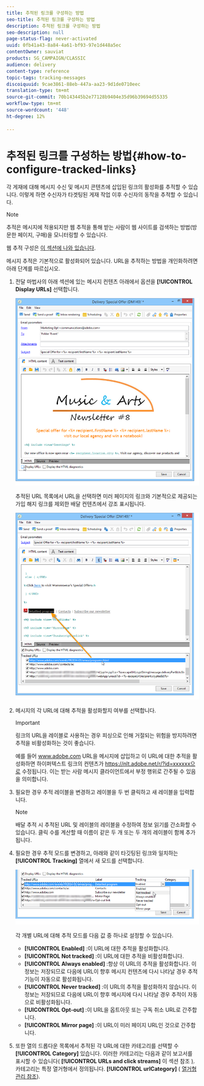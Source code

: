 ```yaml
---
title: 추적된 링크를 구성하는 방법
seo-title: 추적된 링크를 구성하는 방법
description: 추적된 링크를 구성하는 방법
seo-description: null
page-status-flag: never-activated
uuid: 0fb41a43-8a84-4a61-bf93-97e1d448a5ec
contentOwner: sauviat
products: SG_CAMPAIGN/CLASSIC
audience: delivery
content-type: reference
topic-tags: tracking-messages
discoiquuid: 9cae3861-88eb-447a-aa23-9d1de0710eec
translation-type: tm+mt
source-git-commit: 70b143445b2e77128b9404e35d96b39694d55335
workflow-type: tm+mt
source-wordcount: '448'
ht-degree: 12%

---
```



# 추적된 링크를 구성하는 방법{#how-to-configure-tracked-links}

각 게재에 대해 메시지 수신 및 메시지 콘텐츠에 삽입된 링크의 활성화를 추적할 수 있습니다. 이렇게 하면 수신자가 타겟팅된 게재 작업 이후 수신자의 동작을 추적할 수 있습니다.

>[!NOTE]
>
>추적은 메시지에 적용되지만 웹 추적을 통해 받는 사람이 웹 사이트를 검색하는 방법(방문한 페이지, 구매)을 모니터링할 수 있습니다.
>
>웹 추적 구성은 [이 섹션에 나와 있습니다](../../configuration/using/about-web-tracking.md).

메시지 추적은 기본적으로 활성화되어 있습니다. URL을 추적하는 방법을 개인화하려면 아래 단계를 따르십시오.

1. 전달 마법사의 아래 섹션에 있는 메시지 컨텐츠 아래에서 옵션을 **[!UICONTROL Display URLs]** 선택합니다.

   ![](assets/s_ncs_user_email_del_display_urls.png)

   추적된 URL 목록에서 URL을 선택하면 미러 페이지의 링크와 기본적으로 제공되는 가입 해지 링크를 제외한 배달 컨텐츠에서 강조 표시됩니다.

   ![](assets/s_ncs_user_email_del_show_urls.png)

1. 메시지의 각 URL에 대해 추적을 활성화할지 여부를 선택합니다.

   >[!IMPORTANT]
   >
   >링크의 URL을 레이블로 사용하는 경우 피싱으로 인해 거절되는 위험을 방지하려면 추적을 비활성화하는 것이 좋습니다.
   >
   >예를 들어 www.adobe.com URL을 메시지에 삽입하고 이 URL에 대한 추적을 활성화하면 하이퍼텍스트 링크의 컨텐츠가 https://nlt.adobe.net/r/?id=xxxxxx으로 수정됩니다. 이는 받는 사람 메시지 클라이언트에서 부정 행위로 간주될 수 있음을 의미합니다.

1. 필요한 경우 추적 레이블을 변경하고 레이블을 두 번 클릭하고 새 레이블을 입력합니다.

   >[!NOTE]
   >
   >배달 추적 시 추적된 URL 및 레이블의 레이블을 수정하여 정보 읽기를 간소화할 수 있습니다. 클릭 수를 계산할 때 이름이 같은 두 개 또는 두 개의 레이블이 함께 추가됩니다.

1. 필요한 경우 추적 모드를 변경하고, 아래와 같이 타깃팅된 링크와 일치하는 **[!UICONTROL Tracking]** 열에서 새 모드를 선택합니다.

   ![](assets/s_ncs_user_select_tracking_mode.png)

   각 개별 URL에 대해 추적 모드를 다음 값 중 하나로 설정할 수 있습니다.

   * **[!UICONTROL Enabled]** :이 URL에 대한 추적을 활성화합니다.
   * **[!UICONTROL Not tracked]** :이 URL에 대한 추적을 비활성화합니다.
   * **[!UICONTROL Always enabled]** :항상 이 URL의 추적을 활성화합니다. 이 정보는 저장되므로 다음에 URL이 향후 메시지 컨텐츠에 다시 나타날 경우 추적 기능이 자동으로 활성화됩니다.
   * **[!UICONTROL Never tracked]** :이 URL의 추적을 활성화하지 않습니다. 이 정보는 저장되므로 다음에 URL이 향후 메시지에 다시 나타날 경우 추적이 자동으로 비활성화됩니다.
   * **[!UICONTROL Opt-out]** :이 URL을 옵트아웃 또는 구독 취소 URL로 간주합니다.
   * **[!UICONTROL Mirror page]** :이 URL이 미러 페이지 URL인 것으로 간주합니다.

1. 또한 열의 드롭다운 목록에서 추적된 각 URL에 대한 카테고리를 선택할 수 **[!UICONTROL Category]** 있습니다. 이러한 카테고리는 다음과 같이 보고서를 표시할 수 있습니다( **[!UICONTROL URLs and click streams]** 이 섹션 참조 [)](../../reporting/using/reports-on-deliveries.md#urls-and-click-streams). 카테고리는 특정 열거형에서 정의됩니다. **[!UICONTROL urlCategory]** ( [열거형 관리 참조](../../platform/using/managing-enumerations.md)).
